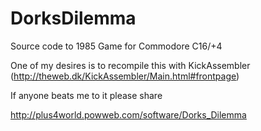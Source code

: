 # DorksDilemma
Source code to 1985 Game for Commodore C16/+4

One of my desires is to recompile this with KickAssembler (http://theweb.dk/KickAssembler/Main.html#frontpage)

If anyone beats me to it please share

http://plus4world.powweb.com/software/Dorks_Dilemma
